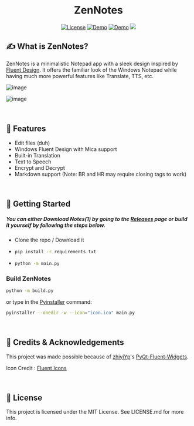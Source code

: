<h1 align="center" >ZenNotes</h1>


<div align="center">
  
  <a href="https://opensource.org/licenses/MIT">![License](https://img.shields.io/badge/License-MIT-yellow)</a>
  <a href="https://github.com/rohankishore/ZenNotes/releases">![Demo](https://img.shields.io/badge/Download-Now-indigo)</a>
  <a href="https://www.fiverr.com/rohancodespy/">![Demo](https://img.shields.io/badge/Fiverr-Hire-green)</a>
    <a style="text-decoration:none">
    <img src="https://img.shields.io/github/downloads/rohankishore/ZenNotes/total.svg"/>
  </a>
</div>

## ✍️ What is ZenNotes?
ZenNotes is a minimalistic Notepad app with a sleek design inspired by [Fluent Design](https://fluent2.microsoft.design/). It offers the familiar look of the Windows Notepad while having much more powerful features like Translate, TTS, etc.

![image](https://github.com/rohankishore/ZenNotes/assets/109947257/542f9d8a-8e02-4bfd-a469-f91e9873f60a)

![image](https://github.com/rohankishore/ZenNotes/assets/109947257/49edd3d1-08b9-472b-ae31-0982683687bb)

<br>

## 📃 Features

- Edit files (duh)
- Windows Fluent Design with Mica support
- Built-in Translation
- Text to Speech
- Encrypt and Decrypt
- Markdown support (Note: BR and HR may require closing tags to work)

<br>

## 👒 Getting Started

##### You can either Download Notes(1) by going to the [Releases](https://github.com/rohankishore/ZenNotes/releases) page or build it yourself by following the steps below.

- Clone the repo / Download it
- ```bash
  pip install -r requirements.txt
  ```

- ```bash
  python -m main.py
  ```

### Build ZenNotes

```bash
python -m build.py
```

or type in the [Pyinstaller](https://pypi.org/project/pyinstaller/) command:

```bash
pyinstaller --onedir -w --icon="icon.ico" main.py
```


<br>

## 💖 Credits & Acknowledgements

This project was made possible because of [zhiyiYp](https://github.com/zhiyiYp)'s [PyQt-Fluent-Widgets](https://github.com/zhiyiYo/PyQt-Fluent-Widgets).

Icon Credit : [Fluent Icons](https://fluenticons.co/)

<br>


## 🪪 License

This project is licensed under the MIT License. See LICENSE.md for more info.

